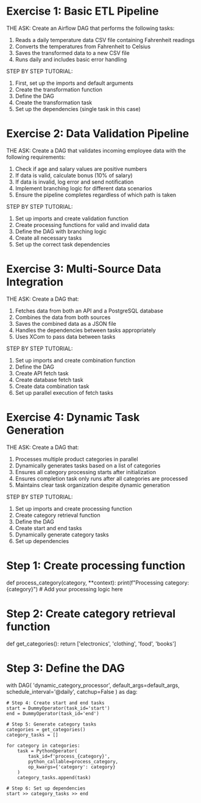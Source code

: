 # Exercise 1: Basic ETL Pipeline

THE ASK:
Create an Airflow DAG that performs the following tasks:
1. Reads a daily temperature data CSV file containing Fahrenheit readings
2. Converts the temperatures from Fahrenheit to Celsius
3. Saves the transformed data to a new CSV file
4. Runs daily and includes basic error handling

STEP BY STEP TUTORIAL:
1. First, set up the imports and default arguments
2. Create the transformation function
3. Define the DAG
4. Create the transformation task
5. Set up the dependencies (single task in this case)


# Exercise 2: Data Validation Pipeline

THE ASK:
Create a DAG that validates incoming employee data with the following requirements:
1. Check if age and salary values are positive numbers
2. If data is valid, calculate bonus (10% of salary)
3. If data is invalid, log error and send notification
4. Implement branching logic for different data scenarios
5. Ensure the pipeline completes regardless of which path is taken

STEP BY STEP TUTORIAL:
1. Set up imports and create validation function
2. Create processing functions for valid and invalid data
3. Define the DAG with branching logic
4. Create all necessary tasks
5. Set up the correct task dependencies


# Exercise 3: Multi-Source Data Integration

THE ASK:
Create a DAG that:
1. Fetches data from both an API and a PostgreSQL database
2. Combines the data from both sources
3. Saves the combined data as a JSON file
4. Handles the dependencies between tasks appropriately
5. Uses XCom to pass data between tasks

STEP BY STEP TUTORIAL:
1. Set up imports and create combination function
2. Define the DAG
3. Create API fetch task
4. Create database fetch task
5. Create data combination task
6. Set up parallel execution of fetch tasks


# Exercise 4: Dynamic Task Generation

THE ASK:
Create a DAG that:
1. Processes multiple product categories in parallel
2. Dynamically generates tasks based on a list of categories
3. Ensures all category processing starts after initialization
4. Ensures completion task only runs after all categories are processed
5. Maintains clear task organization despite dynamic generation

STEP BY STEP TUTORIAL:
1. Set up imports and create processing function
2. Create category retrieval function
3. Define the DAG
4. Create start and end tasks
5. Dynamically generate category tasks
6. Set up dependencies


# Step 1: Create processing function
def process_category(category, **context):
    print(f"Processing category: {category}")
    # Add your processing logic here

# Step 2: Create category retrieval function
def get_categories():
    return ['electronics', 'clothing', 'food', 'books']

# Step 3: Define the DAG
with DAG(
    'dynamic_category_processor',
    default_args=default_args,
    schedule_interval='@daily',
    catchup=False
) as dag:

    # Step 4: Create start and end tasks
    start = DummyOperator(task_id='start')
    end = DummyOperator(task_id='end')

    # Step 5: Generate category tasks
    categories = get_categories()
    category_tasks = []

    for category in categories:
        task = PythonOperator(
            task_id=f'process_{category}',
            python_callable=process_category,
            op_kwargs={'category': category}
        )
        category_tasks.append(task)

    # Step 6: Set up dependencies
    start >> category_tasks >> end
